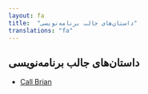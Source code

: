 ```yaml
---
layout: fa
title:  "داستان‌های جالب برنامه‌نویسی"
translations: "fa"
---
```


## داستان‌های جالب برنامه‌نویسی

* [Call Brian](https://news.ycombinator.com/item?id=11397251)
